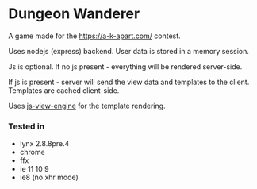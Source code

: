 # Dungeon Wanderer

A game made for the https://a-k-apart.com/ contest.

Uses nodejs (express) backend.
User data is stored in a memory session.

Js is optional. If no js present - everything will be rendered server-side.

If js is present - server will send the view data and templates to the client.
Templates are cached client-side.

Uses [js-view-engine](https://github.com/brzez/js-view-engine) for the template rendering.

### Tested in
 - lynx 2.8.8pre.4
 - chrome
 - ffx
 - ie 11 10 9
 - ie8 (no xhr mode)
